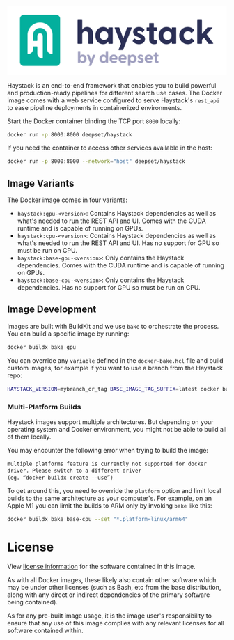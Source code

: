 <p align="center">
  <a href="https://www.deepset.ai/haystack/"><img src="https://raw.githubusercontent.com/deepset-ai/haystack/main/docs/img/haystack_logo_colored.png" alt="Haystack"></a>
</p>

Haystack is an end-to-end framework that enables you to build powerful and production-ready
pipelines for different search use cases. The Docker image comes with a web service
configured to serve Haystack's `rest_api` to ease pipeline deployments in containerized
environments.

Start the Docker container binding the TCP port `8000` locally:
```sh
docker run -p 8000:8000 deepset/haystack
```

If you need the container to access other services available in the host:
```sh
docker run -p 8000:8000 --network="host" deepset/haystack
```

## Image Variants

The Docker image comes in four variants:
- `haystack:gpu-<version>`: Contains Haystack dependencies as well as what's needed to run the REST API and UI. Comes with the CUDA runtime and is capable of running on GPUs.
- `haystack:cpu-<version>`: Contains Haystack dependencies as well as what's needed to run the REST API and UI. Has no support for GPU so must be run on CPU.
- `haystack:base-gpu-<version>`: Only contains the Haystack dependencies. Comes with the CUDA runtime and is capable of running on GPUs.
- `haystack:base-cpu-<version>`: Only contains the Haystack dependencies. Has no support for GPU so must be run on CPU.

## Image Development

Images are built with BuildKit and we use `bake` to orchestrate the process.
You can build a specific image by running:
```sh
docker buildx bake gpu
```

You can override any `variable` defined in the `docker-bake.hcl` file and build custom
images, for example if you want to use a branch from the Haystack repo:
```sh
HAYSTACK_VERSION=mybranch_or_tag BASE_IMAGE_TAG_SUFFIX=latest docker buildx bake gpu --no-cache
```

### Multi-Platform Builds

Haystack images support multiple architectures. But depending on your operating system and Docker
environment, you might not be able to build all of them locally. 

You may encounter the following error when trying to build the image:

```
multiple platforms feature is currently not supported for docker driver. Please switch to a different driver
(eg. “docker buildx create --use”)
```

To get around this, you need to override the `platform` option and limit local builds to the same architecture as
your computer's. For example, on an Apple M1 you can limit the builds to ARM only by invoking `bake` like this:

```sh
docker buildx bake base-cpu --set "*.platform=linux/arm64"
```

# License

View [license information](https://github.com/deepset-ai/haystack/blob/main/LICENSE) for
the software contained in this image.

As with all Docker images, these likely also contain other software which may be under
other licenses (such as Bash, etc from the base distribution, along with any direct or
indirect dependencies of the primary software being contained).

As for any pre-built image usage, it is the image user's responsibility to ensure that any
use of this image complies with any relevant licenses for all software contained within.